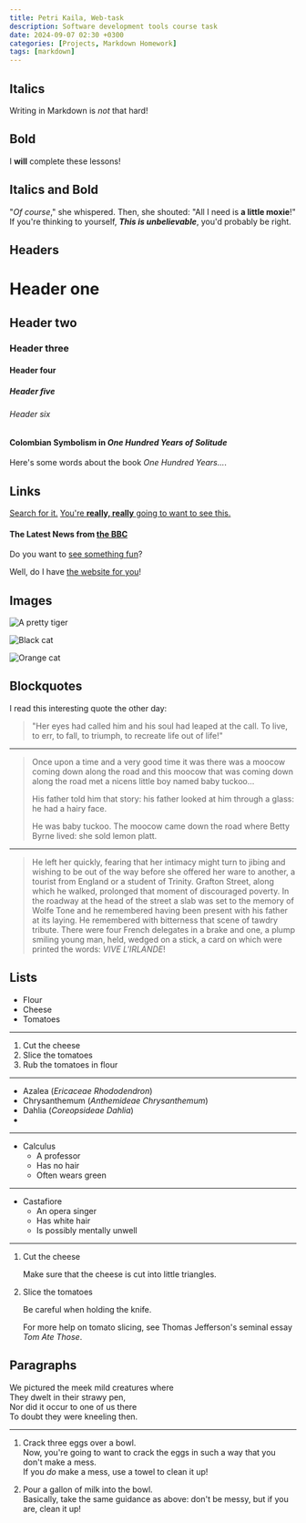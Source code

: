 ```yaml
---
title: Petri Kaila, Web-task
description: Software development tools course task
date: 2024-09-07 02:30 +0300
categories: [Projects, Markdown Homework]
tags: [markdown]
---
```


## Italics

 Writing in Markdown is _not_ that hard!

## Bold

I **will** complete these lessons!

## Italics and Bold

"_Of course_," she whispered. Then, she shouted: "All I need is **a little moxie**!"
If you're thinking to yourself, **_This is unbelievable_**, you'd probably be right.


## Headers

# Header one
## Header two
### Header three
#### Header four
##### Header five
###### Header six
 
#### Colombian Symbolism in _One Hundred Years of Solitude_
  Here's some words about the book _One Hundred Years..._.


## Links

[Search for it.](https://www.google.com)
[You're **really, really** going to want to see this.](https://www.dailykitten.com)


#### The Latest News from [the BBC](https://www.bbc.com/news)

Do you want to [see something fun][a fun place]?

Well, do I have [the website for you][another fun place]!

[a fun place]: https://www.zombo.com
[another fun place]: https://www.stumbleupon.com

## Images

![A pretty tiger](https://upload.wikimedia.org/wikipedia/commons/5/56/Tiger.50.jpg)

![Black cat][Black]

![Orange cat][Orange]

[Black]: https://upload.wikimedia.org/wikipedia/commons/a/a3/81_INF_DIV_SSI.jpg
[Orange]: https://icons.iconarchive.com/icons/google/noto-emoji-animals-nature/256/22221-cat-icon.png

## Blockquotes

I read this interesting quote the other day:
> "Her eyes had called him and his soul had leaped at the call. To live, to err, to fall, to triumph, to recreate life out of life!"


---


>Once upon a time and a very good time it was there was a moocow coming down along the road and this moocow that was coming down along the road met a nicens little boy named baby tuckoo...
>
>His father told him that story: his father looked at him through a glass: he had a hairy face.
>
>He was baby tuckoo. The moocow came down the road where Betty Byrne lived: she sold lemon platt.


---


>He left her quickly, fearing that her intimacy might turn to jibing and wishing to be out of the way before she offered her ware to another, a tourist from England or a student of Trinity. Grafton Street, along which he walked, prolonged that moment of discouraged poverty. In the roadway at the head of the street a slab was set to the memory of Wolfe Tone and he remembered having been present with his father at its laying. He remembered with bitterness that scene of tawdry tribute. There were four French delegates in a brake and one, a plump smiling young man, held, wedged on a stick, a card on which were printed the words: _VIVE L'IRLANDE_!

## Lists

* Flour
* Cheese
* Tomatoes

---


1. Cut the cheese
2. Slice the tomatoes
3. Rub the tomatoes in flour
   
---

* Azalea (_Ericaceae Rhododendron_)
* Chrysanthemum (_Anthemideae Chrysanthemum_)
* Dahlia (_Coreopsideae Dahlia_)
* 
---

* Calculus
  * A professor
  * Has no hair
  * Often wears green  
  
--- 

* Castafiore
  * An opera singer
  * Has white hair
  * Is possibly mentally unwell
  
---

1. Cut the cheese
  
   Make sure that the cheese is cut into little triangles.

2. Slice the tomatoes
  
   Be careful when holding the knife.
  
   For more help on tomato slicing, see Thomas Jefferson's seminal essay _Tom Ate Those_.


## Paragraphs
 
We pictured the meek mild creatures where  
They dwelt in their strawy pen,  
Nor did it occur to one of us there  
To doubt they were kneeling then.

---

1. Crack three eggs over a bowl.  
 Now, you're going to want to crack the eggs in such a way that you don't make a mess.  
 If you _do_ make a mess, use a towel to clean it up!

2. Pour a gallon of milk into the bowl.  
 Basically, take the same guidance as above: don't be messy, but if you are, clean it up!

